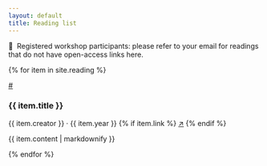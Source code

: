 ```yaml
---
layout: default
title: Reading list
---
```


<p class='bulletin'>📢&nbsp;&nbsp;Registered workshop participants: please refer to your email for readings that do not have open-access links here.</p>

{% for item in site.reading %}
<div class="item-heading">

  <span class="item-anchor">
    <a href="#{{ item.title | slugify }}">#</a>
  </span>
  <h3 id="{{ item.title | slugify }}">{{ item.title }}</h3>
  <span class="item-meta">
    {{ item.creator }}&nbsp;·&nbsp;{{ item.year }}
    {% if item.link %}
    <a href="{{ item.link }}" target="_blank" class="item-link">↗</a>
    {% endif %}
  </span>

</div>

{{ item.content | markdownify }}

{% endfor %}
